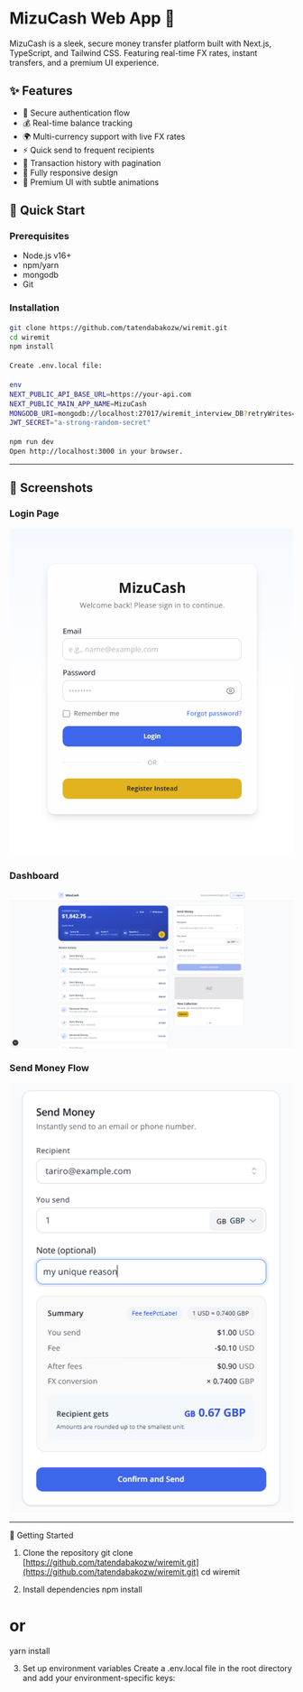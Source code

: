 # MizuCash Web App 💸

MizuCash is a sleek, secure money transfer platform built with Next.js, TypeScript, and Tailwind CSS. Featuring real-time FX rates, instant transfers, and a premium UI experience.

## ✨ Features

- 🔐 Secure authentication flow
- 💰 Real-time balance tracking
- 🌍 Multi-currency support with live FX rates
- ⚡ Quick send to frequent recipients
- 📜 Transaction history with pagination
- 📱 Fully responsive design
- 🎨 Premium UI with subtle animations

## 🚀 Quick Start

### Prerequisites
- Node.js v16+
- npm/yarn
- mongodb
- Git

### Installation
```bash
git clone https://github.com/tatendabakozw/wiremit.git
cd wiremit
npm install 

Create .env.local file:

env
NEXT_PUBLIC_API_BASE_URL=https://your-api.com
NEXT_PUBLIC_MAIN_APP_NAME=MizuCash
MONGODB_URI=mongodb://localhost:27017/wiremit_interview_DB?retryWrites=true&w=majority
JWT_SECRET="a-strong-random-secret"

npm run dev
Open http://localhost:3000 in your browser.
```

---

## 📸 Screenshots

### Login Page
![Login Screenshot](./screenshots/login.png)

### Dashboard
![Dashboard Screenshot](./screenshots/dashboard.png)

### Send Money Flow
![Send Money Screenshot](./screenshots/send-money.png)

---

🚀 Getting Started
1. Clone the repository
git clone [https://github.com/tatendabakozw/wiremit.git](https://github.com/tatendabakozw/wiremit.git)
cd wiremit

2. Install dependencies
npm install
# or
yarn install

3. Set up environment variables
Create a .env.local file in the root directory and add your environment-specific keys: